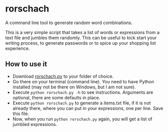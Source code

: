 # rorschach
A command line tool to generate random word combinations.

This is a very simple script that takes a list of words or expressions from a text file
and jumbles them randomly. This can be useful to kick start your writing process, to generate passwords or to spice up your shopping list experience.

## How to use it

* Download [rorschach.py](https://raw.githubusercontent.com/janlimpens/rorschach/master/rorschach.py) to your folder of choice.
* Go there on your terminal (command line). You need to have Python installed (may not be there on Windows, but I am not sure).
* Execute `python rorschach.py -h` to see instructions. Arguments are optional, there are some defaults in place.
* Execute `python rorschach.py` to generate a items.txt file, if it is not already there, where you can put in your  expressions, one per line. Save this file.
* Now, when you run `python rorschach.py` again, you will get a list of jumbled expressions.
